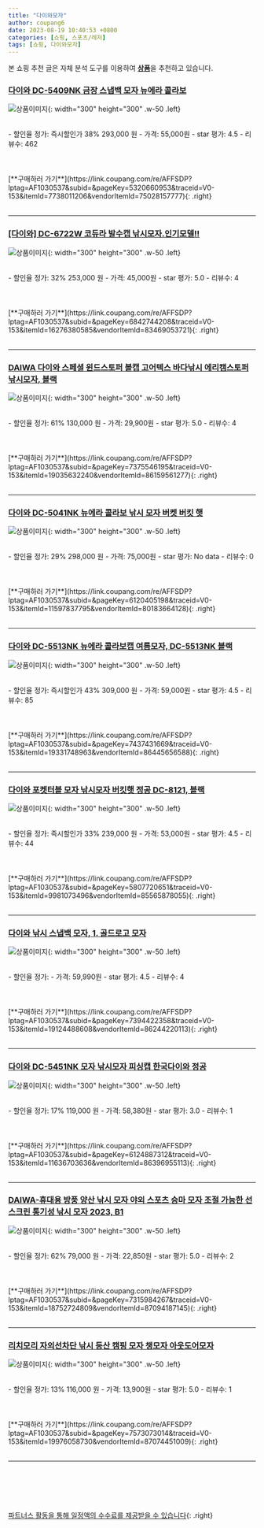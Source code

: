 ```yaml
---
title: "다이와모자"
author: coupang6
date: 2023-08-19 10:40:53 +0800
categories: [쇼핑, 스포츠/레저]
tags: [쇼핑, 다이와모자]
---
```


본 쇼핑 추천 글은 자체 분석 도구를 이용하여 [**상품**](https://link.coupang.com/a/bao1ui)을 추천하고 있습니다.

### [다이와 DC-5409NK 금장 스냅백 모자 뉴에라 콜라보](https://link.coupang.com/re/AFFSDP?lptag=AF1030537&subid=&pageKey=5320660953&traceid=V0-153&itemId=7738011206&vendorItemId=75028157777)

![상품이미지](https://thumbnail8.coupangcdn.com/thumbnails/remote/230x230ex/image/vendor_inventory/5110/2116dc0c94092f2b8cb893ca86621d592b9699f332283fc6a972f7e65387.jpeg){: width="300" height="300" .w-50 .left}


<br>
- 할인율 정가: 즉시할인가 38%  293,000   원
- 가격: 55,000원
- star 평가: 4.5
- 리뷰수: 462
<br>
<br>
<br>
<br>
[**구매하러 가기**](https://link.coupang.com/re/AFFSDP?lptag=AF1030537&subid=&pageKey=5320660953&traceid=V0-153&itemId=7738011206&vendorItemId=75028157777){: .right}
<br>
<br>

---

### [[다이와] DC-6722W 코듀라 발수캡 낚시모자.인기모델!!](https://link.coupang.com/re/AFFSDP?lptag=AF1030537&subid=&pageKey=6842744208&traceid=V0-153&itemId=16276380585&vendorItemId=83469053721)

![상품이미지](https://thumbnail9.coupangcdn.com/thumbnails/remote/230x230ex/image/vendor_inventory/6d21/845fb4de48cffce2e2dceb71844044fac286dcaac341545460acbc50426f.jpg){: width="300" height="300" .w-50 .left}


<br>
- 할인율 정가: 32%  253,000   원
- 가격: 45,000원
- star 평가: 5.0
- 리뷰수: 4
<br>
<br>
<br>
<br>
[**구매하러 가기**](https://link.coupang.com/re/AFFSDP?lptag=AF1030537&subid=&pageKey=6842744208&traceid=V0-153&itemId=16276380585&vendorItemId=83469053721){: .right}
<br>
<br>

---

### [DAIWA 다이와 스페셜 윈드스토퍼 볼캡 고어텍스 바다낚시 에리캠스토퍼 낚시모자, 블랙](https://link.coupang.com/re/AFFSDP?lptag=AF1030537&subid=&pageKey=7375546195&traceid=V0-153&itemId=19035632240&vendorItemId=86159561277)

![상품이미지](https://thumbnail7.coupangcdn.com/thumbnails/remote/230x230ex/image/vendor_inventory/739a/fcc0fa2961a16b1182c2a6b03012589f4316950a2c8021464f99f1ee1c5b.jpg){: width="300" height="300" .w-50 .left}


<br>
- 할인율 정가: 61%  130,000   원
- 가격: 29,900원
- star 평가: 5.0
- 리뷰수: 4
<br>
<br>
<br>
<br>
[**구매하러 가기**](https://link.coupang.com/re/AFFSDP?lptag=AF1030537&subid=&pageKey=7375546195&traceid=V0-153&itemId=19035632240&vendorItemId=86159561277){: .right}
<br>
<br>

---

### [다이와 DC-5041NK 뉴에라 콜라보 낚시 모자 버켓 버킷 햇](https://link.coupang.com/re/AFFSDP?lptag=AF1030537&subid=&pageKey=6120405198&traceid=V0-153&itemId=11597837795&vendorItemId=80183664128)

![상품이미지](https://thumbnail9.coupangcdn.com/thumbnails/remote/230x230ex/image/vendor_inventory/d8fc/bbbf59027e616be61bf01702c00402d46e92a049a73af68791cbb29a5009.jpeg){: width="300" height="300" .w-50 .left}


<br>
- 할인율 정가: 29%  298,000   원
- 가격: 75,000원
- star 평가: No data
- 리뷰수: 0
<br>
<br>
<br>
<br>
[**구매하러 가기**](https://link.coupang.com/re/AFFSDP?lptag=AF1030537&subid=&pageKey=6120405198&traceid=V0-153&itemId=11597837795&vendorItemId=80183664128){: .right}
<br>
<br>

---

### [다이와 DC-5513NK 뉴에라 콜라보캡 여름모자, DC-5513NK 블랙](https://link.coupang.com/re/AFFSDP?lptag=AF1030537&subid=&pageKey=7437431669&traceid=V0-153&itemId=19331748963&vendorItemId=86445656588)

![상품이미지](https://thumbnail7.coupangcdn.com/thumbnails/remote/230x230ex/image/vendor_inventory/bca6/de01e32296bcb00f0017a26d439431205df8ca6b6a9b67bfe274e259ae39.jpg){: width="300" height="300" .w-50 .left}


<br>
- 할인율 정가: 즉시할인가 43%  309,000   원
- 가격: 59,000원
- star 평가: 4.5
- 리뷰수: 85
<br>
<br>
<br>
<br>
[**구매하러 가기**](https://link.coupang.com/re/AFFSDP?lptag=AF1030537&subid=&pageKey=7437431669&traceid=V0-153&itemId=19331748963&vendorItemId=86445656588){: .right}
<br>
<br>

---

### [다이와 포켓터블 모자 낚시모자 버킷햇 정공 DC-8121, 블랙](https://link.coupang.com/re/AFFSDP?lptag=AF1030537&subid=&pageKey=5807720651&traceid=V0-153&itemId=9981073496&vendorItemId=85565878055)

![상품이미지](https://thumbnail7.coupangcdn.com/thumbnails/remote/230x230ex/image/vendor_inventory/e869/fb39ea5eadd365a60700db9e1d59c61899ca5a5525950487241cec36103e.jpg){: width="300" height="300" .w-50 .left}


<br>
- 할인율 정가: 즉시할인가 33%  239,000   원
- 가격: 53,000원
- star 평가: 4.5
- 리뷰수: 44
<br>
<br>
<br>
<br>
[**구매하러 가기**](https://link.coupang.com/re/AFFSDP?lptag=AF1030537&subid=&pageKey=5807720651&traceid=V0-153&itemId=9981073496&vendorItemId=85565878055){: .right}
<br>
<br>

---

### [다이와 낚시 스냅백 모자, 1. 골드로고 모자](https://link.coupang.com/re/AFFSDP?lptag=AF1030537&subid=&pageKey=7394422358&traceid=V0-153&itemId=19124488608&vendorItemId=86244220113)

![상품이미지](https://thumbnail7.coupangcdn.com/thumbnails/remote/230x230ex/image/vendor_inventory/f377/1c4608eb5120475dd76f72c6b0683c81abbd475f6d07a63768f2ab38c6ef.png){: width="300" height="300" .w-50 .left}


<br>
- 할인율 정가: 
- 가격: 59,990원
- star 평가: 4.5
- 리뷰수: 4
<br>
<br>
<br>
<br>
[**구매하러 가기**](https://link.coupang.com/re/AFFSDP?lptag=AF1030537&subid=&pageKey=7394422358&traceid=V0-153&itemId=19124488608&vendorItemId=86244220113){: .right}
<br>
<br>

---

### [다이와 DC-5451NK 모자 낚시모자 피싱캡 한국다이와 정공](https://link.coupang.com/re/AFFSDP?lptag=AF1030537&subid=&pageKey=6124887312&traceid=V0-153&itemId=11636703636&vendorItemId=86396955113)

![상품이미지](https://thumbnail7.coupangcdn.com/thumbnails/remote/230x230ex/image/vendor_inventory/099e/24aa457b68e08a66df07da034e0d26892eb8a0653be4e4a52969822294cf.jpg){: width="300" height="300" .w-50 .left}


<br>
- 할인율 정가: 17%  119,000   원
- 가격: 58,380원
- star 평가: 3.0
- 리뷰수: 1
<br>
<br>
<br>
<br>
[**구매하러 가기**](https://link.coupang.com/re/AFFSDP?lptag=AF1030537&subid=&pageKey=6124887312&traceid=V0-153&itemId=11636703636&vendorItemId=86396955113){: .right}
<br>
<br>

---

### [DAIWA-휴대용 방풍 양산 낚시 모자 야외 스포츠 승마 모자 조절 가능한 선스크린 통기성 낚시 모자 2023, B1](https://link.coupang.com/re/AFFSDP?lptag=AF1030537&subid=&pageKey=7315984267&traceid=V0-153&itemId=18752724809&vendorItemId=87094187145)

![상품이미지](https://thumbnail10.coupangcdn.com/thumbnails/remote/230x230ex/image/vendor_inventory/3549/f68e9a49e0e16190b1b31e2a4923969357976916ff4d196215f04212ca26.png){: width="300" height="300" .w-50 .left}


<br>
- 할인율 정가: 62%  79,000   원
- 가격: 22,850원
- star 평가: 5.0
- 리뷰수: 2
<br>
<br>
<br>
<br>
[**구매하러 가기**](https://link.coupang.com/re/AFFSDP?lptag=AF1030537&subid=&pageKey=7315984267&traceid=V0-153&itemId=18752724809&vendorItemId=87094187145){: .right}
<br>
<br>

---

### [리치모리 자외선차단 낚시 등산 캠핑 모자 챙모자 아웃도어모자](https://link.coupang.com/re/AFFSDP?lptag=AF1030537&subid=&pageKey=7573073014&traceid=V0-153&itemId=19976058730&vendorItemId=87074451009)

![상품이미지](https://thumbnail6.coupangcdn.com/thumbnails/remote/230x230ex/image/vendor_inventory/70d7/79226d383f234cd545f19aee93076bce2bf343b81399780b6df98c5d172a.jpg){: width="300" height="300" .w-50 .left}


<br>
- 할인율 정가: 13%  116,000   원
- 가격: 13,900원
- star 평가: 5.0
- 리뷰수: 1
<br>
<br>
<br>
<br>
[**구매하러 가기**](https://link.coupang.com/re/AFFSDP?lptag=AF1030537&subid=&pageKey=7573073014&traceid=V0-153&itemId=19976058730&vendorItemId=87074451009){: .right}
<br>
<br>

---
<br><br><br><br><br> [파트너스 활동을 통해 일정액의 수수료를 제공받을 수 있습니다](https://link.coupang.com/a/bao1ui){: .right}